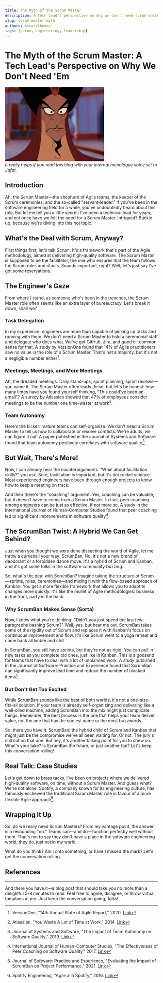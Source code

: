 ```yaml
---
title: The Myth of the Scrum Master
description: A Tech Lead's perspective on why we don't need scrum masters
slug: scrum-master-myth
authors: cscottthomas
tags: [scrum, engineering, leadership]
---
```


# The Myth of the Scrum Master: A Tech Lead's Perspective on Why We Don't Need 'Em

![jafar](./images/2023-09-05-Scrum-Master-Myth/jafar.png)  
_It really helps if you read this blog with your internal monologue voice set to Jafar._

## Introduction
Ah, the Scrum Master—the shepherd of Agile teams, the keeper of the Scrum ceremonies, and the so-called "servant-leader." If you've been in the software engineering field for a while, you've undoubtedly heard about this role. But let me tell you a little secret: I've been a technical lead for years, and not once have we felt the need for a Scrum Master. Intrigued? Buckle up, because we're diving into this hot topic.

<!--truncate-->

## What's the Deal with Scrum, Anyway?
First things first, let's talk Scrum. It's a framework that's part of the Agile methodology, aimed at delivering high-quality software. The Scrum Master is supposed to be the facilitator, the one who ensures that the team follows the Scrum rules and rituals. Sounds important, right? Well, let's just say I've got some reservations.

## The Engineer's Gaze
From where I stand, as someone who's been in the trenches, the Scrum Master role often seems like an extra layer of bureaucracy. Let's break it down, shall we?

### Task Delegation
In my experience, engineers are more than capable of picking up tasks and running with them. We don't need a Scrum Master to hold a ceremonial staff and delegate who does what. We've got GitHub, Jira, and good ol' common sense for that. A study by VersionOne found that 14% of Agile practitioners saw no value in the role of a Scrum Master. That's not a majority, but it's not a negligible number either[^1^].

### Meetings, Meetings, and More Meetings
Ah, the dreaded meetings. Daily stand-ups, sprint planning, sprint reviews—you name it. The Scrum Master often leads these, but let's be honest: how many times have you found yourself thinking, "This could've been an email"? A survey by Atlassian showed that 47% of employees consider meetings to be the number one time-waster at work[^2^].

### Team Autonomy
Here's the kicker: mature teams can self-organize. We don't need a Scrum Master to tell us how to collaborate or resolve conflicts. We're adults; we can figure it out. A paper published in the Journal of Systems and Software found that team autonomy positively correlates with software quality[^3^].

## But Wait, There's More!
Now, I can already hear the counterarguments. "What about facilitation skills?" you ask. Sure, facilitation is important, but it's not rocket science. Most experienced engineers have been through enough projects to know how to keep a meeting on track.

And then there's the "coaching" argument. Yes, coaching can be valuable, but it doesn't have to come from a Scrum Master. In fact, peer coaching among engineers can be just as effective, if not more so. A study in the International Journal of Human-Computer Studies found that peer coaching led to significant improvements in software quality[^4^].

## The ScrumBan Twist: A Hybrid We Can Get Behind?
Just when you thought we were done dissecting the world of Agile, let me throw a curveball your way: ScrumBan. No, it's not a new brand of deodorant or a forbidden dance move. It's a hybrid of Scrum and Kanban, and it's got some folks in the software community buzzing.

So, what's the deal with ScrumBan? Imagine taking the structure of Scrum—sprints, roles, ceremonies—and mixing it with the flow-based approach of Kanban. You get a more flexible framework that allows you to adapt to changes more quickly. It's like the mullet of Agile methodologies: business in the front, party in the back.

### Why ScrumBan Makes Sense (Sorta)
Now, I know what you're thinking: "Didn't you just spend the last few paragraphs bashing Scrum?" Well, yes, but hear me out. ScrumBan takes some of the rigidity out of Scrum and replaces it with Kanban's focus on continuous improvement and flow. It's like Scrum went to a yoga retreat and came back all limber and chill.

In ScrumBan, you still have sprints, but they're not as rigid. You can pull in new tasks as you complete old ones, just like in Kanban. This is a godsend for teams that have to deal with a lot of unplanned work. A study published in the Journal of Software: Practice and Experience found that ScrumBan can significantly improve lead time and reduce the number of blocked items[^5^].

### But Don't Get Too Excited
While ScrumBan sounds like the best of both worlds, it's not a one-size-fits-all solution. If your team is already self-organizing and delivering like a well-oiled machine, adding ScrumBan into the mix might just complicate things. Remember, the best process is the one that helps your team deliver value, not the one that has the coolest name or the most buzzwords.

So, there you have it. ScrumBan: the hybrid child of Scrum and Kanban that might just be the compromise we've all been waiting for. Or not. The jury's still out on that one. But hey, it's another talking point for you to chew on. What's your take? Is ScrumBan the future, or just another fad? Let's keep this conversation rolling!

## Real Talk: Case Studies
Let's get down to brass tacks. I've been on projects where we delivered high-quality software, on time, without a Scrum Master. And guess what? We're not alone. Spotify, a company known for its engineering culture, has famously eschewed the traditional Scrum Master role in favour of a more flexible Agile approach[^6^].

## Wrapping It Up
So, do we really need Scrum Masters? From my vantage point, the answer is a resounding "no." Teams can—and do—function perfectly well without them. That's not to say they don't have a place in the software engineering world; they do, just not in my world.

What do you think? Am I onto something, or have I missed the mark? Let's get the conversation rolling.

## References
[^1^]: VersionOne, "14th Annual State of Agile Report," 2020. [Link](https://www.stateofagile.com/#ufh-i-521251909-14th-annual-state-of-agile-report/555091)
[^2^]: Atlassian, "You Waste A Lot of Time at Work," 2014. [Link](https://www.atlassian.com/time-wasting-at-work-infographic)
[^3^]: Journal of Systems and Software, "The Impact of Team Autonomy on Software Quality," 2019. [Link](https://www.sciencedirect.com/science/article/pii/S0164121219301272)
[^4^]: International Journal of Human-Computer Studies, "The Effectiveness of Peer Coaching on Software Quality," 2017. [Link](https://www.sciencedirect.com/science/article/pii/S1071581917300987)
[^5^]: Journal of Software: Practice and Experience, "Evaluating the Impact of ScrumBan on Project Performance," 2021. [Link](https://onlinelibrary.wiley.com/doi/full/10.1002/spe.2900)
[^6^]: Spotify Engineering, "Agile à la Spotify," 2016. [Link](https://engineering.atspotify.com/2016/10/31/agile-a-la-spotify/)

---

And there you have it—a blog post that should take you no more than a delightful 5-8 minutes to read. Feel free to agree, disagree, or throw virtual tomatoes at me. Just keep the conversation going, folks!

